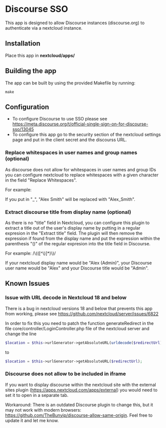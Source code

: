 # Discourse SSO

This app is designed to allow Discourse instances (discourse.org) to authenticate via a nextcloud instance. 

## Installation

Place this app in **nextcloud/apps/**

## Building the app

The app can be built by using the provided Makefile by running:

    make
    
## Configuration

* To configure Discourse to use SSO please see https://meta.discourse.org/t/official-single-sign-on-for-discourse-sso/13045
* To configure this app go to the security section of the nextcloud settings page and put in the client secret and the discourss URL. 

### Replace whitespaces in user names and group names (optional)

As discourse does not allow for whitespaces in user names and group IDs you can configure nextcloud to replace whitespaces with a given character in the field "Replace Whitespaces". 

For example:

If you put in "\_", "Alex Smith" will be replaced with "Alex_Smith".

### Extract discourse title from display name (optional)

As there is no "title" field in Nextcloud, you can configure this plugin to extract a title out of the user's display name by putting in a regular expresion in the "Extract title" field. The plugin will then remove the expression if found from the display name and put the expression within the parenthesis "()" of the regular expresion into the title field in Discourse.

For example: /\\(([^\\)]\*)\\)/

If your nextcloud display name would be "Alex (Admin)", your Discourse user name would be "Alex" and your Discourse title would be "Admin".

## Known Issues

### Issue with URL decode in Nextcloud 18 and below

There is a bug in nextcloud versions 18 and below that prevents this app from working, please see https://github.com/nextcloud/server/issues/6822

In order to fix this you need to patch the function generateRedirect in the file core/controller/LoginController.php file of the nextcloud server and change the line

```php
$location = $this->urlGenerator->getAbsoluteURL(urldecode($redirectUrl));
```

to

```php
$location = $this->urlGenerator->getAbsoluteURL($redirectUrl);
```

### Discourse does not allow to be included in iframe

If you want to display discourse within the nextcloud site with the external sites plugin (https://apps.nextcloud.com/apps/external) you would need to set it to open in a separate tab. 

Workaround: There is an outdated Discourse plugin to change this, but it may not work with modern browsers: https://github.com/TheBunyip/discourse-allow-same-origin. Feel free to update it and let me know.